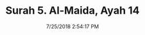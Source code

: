 ---
title       : "Surah 5. Al-Maida, Ayah 14"
date        : 7/25/2018 2:54:17 PM
draft       : false
type        : "quran"
layout      : "compare"
BookCode    : "CMP"
SurahNumber : "5"
AyahNumber  : "14"
TotalAyah   : "120"
---
